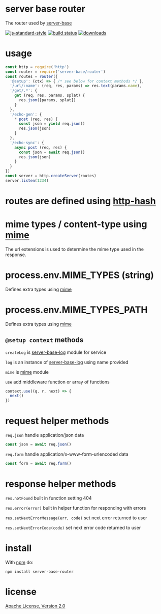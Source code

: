 # server base router

The router used by [server-base](https://npm.im/server-base)

[![js-standard-style](https://img.shields.io/badge/code_style-standard-brightgreen.svg)](https://github.com/feross/standard)
[![build status](https://api.travis-ci.org/JamesKyburz/server-base.svg)](https://travis-ci.org/JamesKyburz/server-base)
[![downloads](https://img.shields.io/npm/dm/server-base-router.svg)](https://npmjs.org/package/server-base-router)

# usage

```javascript
const http = require('http')
const router = require('server-base/router')
const routes = router({
  '@setup': (ctx) => { /* see below for context methods */ },
  '/url/:name': (req, res, params) => res.text(params.name),
  '/get/.*': {
    get (req, res, params, splat) {
      res.json([params, splat])
    }
  },
  '/echo-gen': {
    * post (req, res) {
      const json = yield req.json()
      res.json(json)
    }
  },
  '/echo-sync': {
    async post (req, res) {
      const json = await req.json()
      res.json(json)
    }
  }
})
const server = http.createServer(routes)
server.listen(1234)
```

# routes are defined using [http-hash](https://npm.im/http-hash)

# mime types / content-type using [mime](https://npm.im/mime)

The url extensions is used to determine the mime type used in the response.

# process.env.MIME_TYPES (string)

Defines extra types using [mime](https://npm.im/mime)

# process.env.MIME_TYPES_PATH

Defines extra types using [mime](https://npm.im/mime)

## `@setup context` methods

`createLog` is [server-base-log](https://npm.im/server-base-log) module for service

`log` is an instance of [server-base-log](https://npm.im/server-base-log) using name provided

`mime` is [mime](https://npm.im/mime) module

`use` add middleware function or array of functions
```javascript
context.use((q, r, next) => {
  next()
})
```

# request helper methods

`req.json` handle application/json data
```javascript
const json = await req.json()
```

`req.form` handle application/x-www-form-urlencoded data
```javascript
const form = await req.form()
```

# response helper methods

`res.notFound` built in function setting 404

`res.error(error)` built in helper function for responding with errors

`res.setNextErrorMessage(err, code)` set next error returned to user

`res.setNextErrorCode(code)` set next error code returned to user

# install

With [npm](https://npmjs.org) do:

```
npm install server-base-router
```

# license

[Apache License, Version 2.0](LICENSE)
